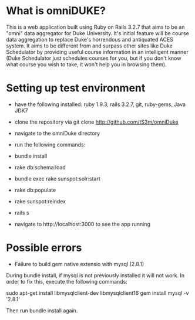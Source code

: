 # What is omniDUKE?

This is a web application built using Ruby on Rails 3.2.7 that aims to be an "omni" data aggregator for Duke University.  It's initial feature will be course data aggregation to replace Duke's horrendous and antiquated ACES system.  It aims to be different from and surpass other sites like Duke Schedulator by providing useful course information in an intelligent manner (Duke Schedulator just schedules courses for you, but if you don't know what course you wish to take, it won't help you in browsing them).

# Setting up test environment

- have the following installed: ruby 1.9.3, rails 3.2.7, git, ruby-gems, Java JDK7
- clone the repository via git clone http://github.com/tS3m/omniDuke
- navigate to the omniDuke directory
- run the following commands:

- bundle install
- rake db:schema:load
- bundle exec rake sunspot:solr:start
- rake db:populate
- rake sunspot:reindex
- rails s

- navigate to http://localhost:3000 to see the app running

# Possible errors

- Failure to build gem native extensio with mysql (2.8.1)

During bundle install, if mysql is not previously installed it will not work. In order to fix this, execute the following commands:

sudo apt-get install libmysqlclient-dev libmysqlclient16
gem install  mysql -v '2.8.1'

Then run bundle install again.
